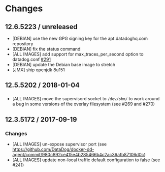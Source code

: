 # Changes

## 12.6.5223 / unreleased

- [DEBIAN] use the new GPG signing key for the apt.datadoghq.com repository
- [DEBIAN] fix the status command
- [ALL IMAGES] add support for max_traces_per_second option to datadog.conf [#291](https://github.com/DataDog/docker-dd-agent/pull/291)
- [DEBIAN] update the Debian base image to stretch
- [JMX] ship openjdk 8u151

## 12.5.5202 / 2018-01-04

###

- [ALL IMAGES] move the supervisord socket to `/dev/shm/` to work around a bug in some
versions of the overlay filesystem (see #269 and #270)

## 12.3.5172 / 2017-09-19

### Changes

- [ALL IMAGES] un-expose supervisor port (see https://github.com/DataDog/docker-dd-agent/commit/980c892ce415e4b285466b4c2ac36afb87106d0c)
- [ALL IMAGES] update non-local traffic default configuration to false (see #241)
